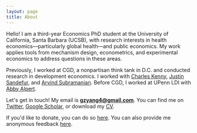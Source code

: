 ```yaml
---
layout: page
title: About
---
```


Hello! I am a third-year Economics PhD student at the University of California, Santa Barbara (UCSB), with research interests in health economics—particularly global health—and public economics. My work applies tools from mechanism design, econometrics, and experimental economics to address questions in these areas.

Previously, I worked at CGD, a nonpartisan think tank in D.C. and conducted research in development economics. I worked with [Charles Kenny](https://www.cgdev.org/expert/charles-kenny), [Justin Sandefur](https://www.cgdev.org/expert/justin-sandefur), and [Arvind Subramanian](https://en.wikipedia.org/wiki/Arvind_Subramanian). Before CGD, I worked at UPenn LDI with [Abby Alpert](https://sites.google.com/site/abbyealpert/home). 

Let's get in touch! My email is **gzyang4@gmail.com**. You can find me on [Twitter](https://twitter.com/iamgeorgeyang), [Google Scholar](https://scholar.google.com/citations?user=Fp-U810AAAAJ&hl=en&oi=ao), or download my [CV](documents/resume_2025_02_22.pdf). 

If you'd like to donate, you can do so [here](https://www.buymeacoffee.com/gyang).
You can also provide me anonymous feedback [here](https://docs.google.com/forms/d/e/1FAIpQLSf53XGT5LnXXOS5kcLwp7RYuEHevfgNayXYWJVdEaJdZVS3Nw/viewform).
